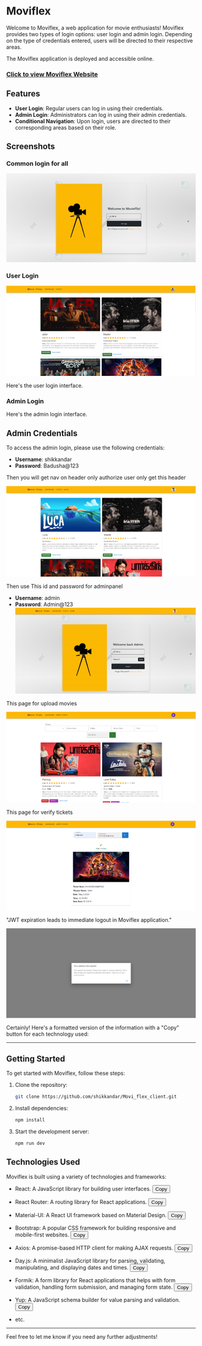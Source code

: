 # Moviflex

Welcome to Moviflex, a web application for movie enthusiasts! Moviflex provides two types of login options: user login and admin login. Depending on the type of credentials entered, users will be directed to their respective areas.

The Moviflex application is deployed and accessible online. 
### [Click to view Moviflex Website](https://shik-movi-flex.netlify.app)

## Features

- **User Login**: Regular users can log in using their credentials.
- **Admin Login**: Administrators can log in using their admin credentials.
- **Conditional Navigation**: Upon login, users are directed to their corresponding areas based on their role.

## Screenshots
### Common login for all
![User Login](/src/assets/screenShot/login.png)


### User Login
![User Login](/src/assets/screenShot/userLogin.png)

Here's the user login interface.

### Admin Login
Here's the admin login interface.

## Admin Credentials

To access the admin login, please use the following credentials:
- **Username**: shikkandar
- **Password**: Badusha@123

Then you will get nav on header only authorize user only get this header

![Admin Login](/src/assets/screenShot/adminlogin.png)


Then use This id and password for adminpanel
- **Username**: admin
- **Password**: Admin@123 
![Admin Login](/src/assets/screenShot/admin.png)


This page for upload movies

![Upload Movies](/src/assets/screenShot/uploadfile.png)


This page for verify tickets

![Upload Movies](/src/assets/screenShot/verifivation.png)


"JWT expiration leads to immediate logout in Moviflex application."

![Upload Movies](/src/assets/screenShot/sesstion.png)

Certainly! Here's a formatted version of the information with a "Copy" button for each technology used:

---

## Getting Started

To get started with Moviflex, follow these steps:

1. Clone the repository:
   ```bash
   git clone https://github.com/shikkandar/Movi_flex_client.git
   ```

2. Install dependencies:
   ```bash
   npm install
   ```

3. Start the development server:
   ```bash
   npm run dev
   ```

## Technologies Used

Moviflex is built using a variety of technologies and frameworks:

- React: A JavaScript library for building user interfaces.
  <button class="copy-button" data-clipboard-text="React: A JavaScript library for building user interfaces.">Copy</button>

- React Router: A routing library for React applications.
  <button class="copy-button" data-clipboard-text="React Router: A routing library for React applications.">Copy</button>

- Material-UI: A React UI framework based on Material Design.
  <button class="copy-button" data-clipboard-text="Material-UI: A React UI framework based on Material Design.">Copy</button>

- Bootstrap: A popular CSS framework for building responsive and mobile-first websites.
  <button class="copy-button" data-clipboard-text="Bootstrap: A popular CSS framework for building responsive and mobile-first websites.">Copy</button>

- Axios: A promise-based HTTP client for making AJAX requests.
  <button class="copy-button" data-clipboard-text="Axios: A promise-based HTTP client for making AJAX requests.">Copy</button>

- Day.js: A minimalist JavaScript library for parsing, validating, manipulating, and displaying dates and times.
  <button class="copy-button" data-clipboard-text="Day.js: A minimalist JavaScript library for parsing, validating, manipulating, and displaying dates and times.">Copy</button>

- Formik: A form library for React applications that helps with form validation, handling form submission, and managing form state.
  <button class="copy-button" data-clipboard-text="Formik: A form library for React applications that helps with form validation, handling form submission, and managing form state.">Copy</button>

- Yup: A JavaScript schema builder for value parsing and validation.
  <button class="copy-button" data-clipboard-text="Yup: A JavaScript schema builder for value parsing and validation.">Copy</button>

- etc.

---

Feel free to let me know if you need any further adjustments!